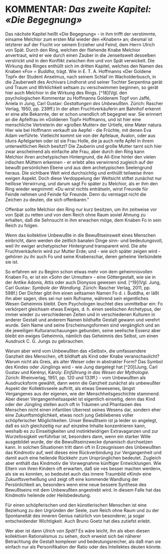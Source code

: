 # KOMMENTAR: *Das zweite Kapitel: «Die Begegnung»*

Das nächste Kapitel heißt «Die Begegnung» - in ihm trifft der verstimmte, einsame Melchior zum ersten Mal wieder den «Knaben» an; diesmal ist letzterer auf der Flucht vor seinem Erzieher und Feind, dem Herrn Ulrich von Spät. Durch den Ring, welchen der fliehende Knabe Melchior anvertraut, wird er wie durch einen Zauber in die Jenseitswelt desselben verstrickt und in den Konflikt zwischen ihm und von Spät verwickelt. Die Wirkung des Ringes enthüllt sich im dritten Kapitel, welches den Namen des Knaben «Fo» = *Buddha*, trägt. Wie in E. T. A. Hoffmanns «Der Goldene Topf» der Student Anselmus, nach seinem Schlaf im Wacholderbusch, in die Zauberwelt des Archivars Lindhorst und seiner Tochter Serpentina gerät und Traum und Wirklichkeit seltsam zu verschwimmen beginnen, so gerät hier auch Melchior in die Wirkung des Rings. [^18](Vgl. den psychologischen Kommentar zu Hoffmanns Goldenem Topf von Jaffé, Aniela in Jung, Carl Gustav: *Gestaltungen des Unbewußten.* Zürich: Rascher Verlag, 1950, pp. 239ff.) In der alten Fruchtverkäuferin am Bahnhof erkennt er eine alte Bekannte, der er schon unendlich oft begegnet war. Sie erinnert an die Apfelfrau im «Goldenen Topf» Hoffmanns, und ist hier eine menschliche Vertreterin der «großen Mutter» der Urtiefe, eine Mater natura. Hier wie bei Hoffmann verkauft sie Aepfel - die Früchte, mit denen Eva Adam verführte. Vielleicht kommt sie von der Apfelaue, Avalon, oder aus Iduns Apfelgarten oder ist sie Frau Holle, die ja auch reife Apfel in ihrem unterweltlichen Reich besitzt? Die Zauberin und große Mutter tarnt sich hier zwar anscheinend als einfache alte Frau, aber durch den Ring kann Melchior ihren archetypischen Hintergrund, die All-Eine hinter den vielen irdischen Müttern erkennen - er erlebt alles verwirrend zugleich auf der bewußt persönlichen Ebene und aus dem archetypischen Seelengrund heraus. Die sichtbare Welt wird durchsichtig und enthüllt teilweise ihren ewigen Aspekt. Doch diese Verdoppelung der Weltsicht stiftet zunächst nur heillose Verwirrung, und darum sagt Fo später zu Melchior, als er ihm den Ring wieder wegnimmt: «Du wirst nichts enträtseln, wirst Freunde für Feinde nehmen und Feinde für Freunde. Denn du vermagst nicht die Zeichen zu deuten, die sich offenbaren."

Offenbar sollte Melchior den Ring nur kurz besitzen, um ihn zeitweise vor von Spät zu retten und von dem Reich ohne Raum soviel Ahnung zu erhalten, daß die Sehnsucht in ihm erwachen möge, dem Knaben Fo in sein Reich zu folgen.

Wenn das kollektive Unbewußte in die Bewußtseinswelt eines Menschen einbricht, dann werden die zeitlich banalen Dinge sinn- und bedeutungsvoll, weil ihr ewiger archetypischer Hintergrund transparent wird. Die alte Fruchtverkäuferin wird zur Mutter Erde; und - wie sich später zeigen wird - gehören zu ihr auch Fo und seine Knabenschar, deren geheime Verbündete sie ist.

So erfahren wir zu Beginn schon etwas mehr von dem geheimnisvollen Knaben Fo, er ist ein «Sohn der Urmutter» - eine Göttergestalt, wie sie in der Antike Adonis, Attis oder auch Dionysos gewesen sind. [^19](Vgl. Jung, Carl Gustav: *Symbole der Wandlung.* Zürich: Rascher Verlag, 2011, pp. 598f.) Der Dichter gibt ihm einen seltsamen Namen Fo d. i. Buddha, er läßt ihn aber sagen, dies sei nur sein Rufname, während sein eigentliches Wesen Geheimnis bleibt. Dem Psychologen leuchtet dies unmittelbar ein: Fo verkörpert gleichsam etwas Ewiges, d. h. einen seelischen Archetypus, der immer wieder zu verschiedenen Zeiten und in verschiedenen Kulturen in anderer Gestalt und anderem Namen bildhafte Gestalt gewann und verehrt wurde. Sein Name und seine Erscheinungsformen sind vergänglich und an die jeweiligen Kulturanschauungen gebunden, seine seelische Essenz aber bleibt ein ewiges Geheimnis, nämlich das Geheimnis des Selbst, um einen Ausdruck C. G. Jungs zu gebrauchen.

Warum aber wird vom Unbewußten das «Selbst», die umfassendere Ganzheit des Menschen, oft bildhaft als Kind oder Knabe veranschaulicht? Warum nicht als Greis, als alter Weiser oder in abstrakter Form? Das Symbol des Kindes oder Jünglings wird - wie Jung dargelegt hat [^20](Jung, Carl Gustav und Kerényi, Károly: *Einführung in das Wesen der Mythologie.* Zürich: Rheinverlag, 1951, pp. 120 und 133ff.) - vom Unbewußten als Ausdrucksform gewählt, dann wenn die Ganzheit zunächst als unbewußter Aspekt der Kollektivseele auftritt, als etwas Gewesenes, längst Vergangenes aus der eigenen, wie der Menschheitsgeschichte stammend. Aber dieser Vergangenheitsaspekt ist eigentlich einseitig, denn das Kind oder der Jüngling stellen auch oft in Träumen und Phantasien des Menschen nicht einen infantilen Uberrest seines Wesens dar, sondern eher eine Zukunftsmöglichkeit, etwas noch jung Gebliebenes voller schöpferischer Möglichkeiten. Unser Bewußtsein ist ja leider so angelegt, daß es sich gleichzeitig nur auf einzelne Inhalte konzentrieren kann, weshalb es zu Einseitigkeiten und instinktwidrigen Extravaganzen und zur Wurzellosigkeit verführbar ist, besonders dann, wenn ein starker Wille ausgebildet wurde, der die Bewußtseinzwecke dynamisch durchsetzen kann. In solchen Situationen tritt dann oft in Erzeugnissen des Unbewußten das Kindmotiv auf, weil dieses eine Rückverbindung zur Vergangenheit und damit auch eine heilende Rückkehr zum Ursprünglichen bedeutet. Zugleich aber enthält das Kindmotiv die Vorwegnahme künftiger Entwicklungen. Wie Eltern von ihren Kindern oft erwarten, daß sie «es besser machen werden», als sie es konnten, so bedeutet auch das innere Traumbild «Kind» eine Zukunftsverheißung und zeigt oft eine kommende Wandlung der Persönlichkeit an, besonders wenn eine neue bessere Synthese des Bewußtseins mit dem Unbewußten angestrebt wird. In diesem Falle hat das Kindmotiv heilende oder Heilsbedeutung.

Für einen schöpferischen und den künstlerischen Menschen ist eine Beziehung zu den Urgründen der Seele, zum Reich ohne Raum und zu der Spontaneität des inneren Genius natürlich von besonderer, ja sogar entscheidender Wichtigkeit. Auch Bruno Goetz hat dies zutiefst erlebt.

Wer aber ist dann *Ulrich von Spät?* Es wäre leicht, ihn als eben diesen kollektiven Rationalismus zu sehen, doch erweist sich bei näherer Betrachtung die Gestalt komplexer und bedeutungsreicher, als daß man sie einfach nur als Personifikation der Ratio oder des Intellektes deuten könnte.
